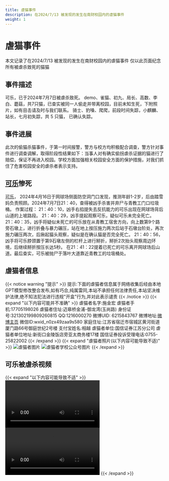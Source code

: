 ```yaml
---
title: 虐猫事件
description: 在2024/7/13 被发现的发生在南财校园内的虐猫事件
weight: 1
---
```

#  虐猫事件
本文记录了在2024/7/13 被发现的发生在南财校园内的虐猫事件
仅以此页面纪念所有被虐杀致死的猫猫
## 事件描述
可乐，已于2024年7月7日被虐杀致死。
demo、雀猫、初九、局长、高数、李白、蘑菇，共7只猫，已查实被同一人偷走并带离校园，目前未知生死，下附照片，如有目击请及时与我们联系。
骑士、豹嗓、爬爬，前段时间失踪，小麒麟、站长，七月初失踪，共 5 只猫， 已确认失踪。

## 事件进展
此次的偷猫杀猫事件，于第一时间报警，警方与校方均积极配合调查，警方针对事件进行调查调解，取得阶段性结果如下：当事人对有确实偷拐虐杀证据的猫进行了赔偿，保证不再进入校园。学校方面加强相关校园安全方面的保护措施，对我们抓住了危害校园安全的虐杀者表示支持。

## [可乐](/cn/docs/猫猫图鉴/离开的猫猫/虐猫而离开的猫猫/可乐/)惨死
[可乐](/cn/docs/猫猫图鉴/离开的猫猫/虐猫而离开的猫猫/可乐/)， 2024年4月16日于网球场侧面防空洞门口发现，推测年龄1-2岁，后由踏雪妈负责照顾。2024年7月7日21：40，查得被凶手杀害并弃尸与青教工门口垃圾桶。
作案过程：
21：40：10，凶手右掐提失去反抗能力的可乐出现在网球场背后山道的上坡路段。
21：40：29，凶手提起观察可乐，疑似可乐未完全死亡。
21：40：35，凶手将疑似未死亡的可乐放在从青教工宿舍方向，向上数第9个路旁石墩上，进行折叠与暴力碾压，站在地上按压施力两次后站于石墩台阶处，再次施力碾压两次，后揪起猫头观察，疑似是在确认猫是否完全死亡。
21：40：56，凶手将可乐脖颈置于第9石墩左侧的栏杆上进行掰折，掰折2次抬头观察周边环境，后继续掰折按压长达5秒。
在21：41：22提着已死亡的可乐离开网球场后山道。最后查实，可乐被抛尸于落叶大道靠近青教工的垃圾桶处。

## 虐猫者信息
{{< notice warning "提示" >}} 
提示:下面的虐猫者信息属于网络收集后经由本地GPT模型修改整合发布,如有巧合,纯属雷同,本站不承担任何法律责任,本站坚决维护法律,绝不知法犯法进行违规"开盒"行为,并对此表示谴责
{{< /notice >}}
{{< expand "以下内容可能并不准确" >}}
虐猫者名字:施金宏
虐猫者手机:17705198026
虐猫者住址:迈皋桥金浦-御龙湾(玉尚路)
身份证号:321302199809260815
QQ:1216000270
微博UID: 6215843767
微博地址:<a href="https://weibo.com/u/6215843767">微博主页</a>
微信ID:wxid_n0zx49zaa9s580
家庭住址:江苏省宿迁市宿城区黄河街道厦门路66号御庭世纪2号楼
支付宝姓名:相越
虐猫者单位:国信证券江苏分公司
虐猫者单位地址:新街口金陵饭店旁亚太商务楼17楼
国信证券投诉受理电话:0755-25822002
{{< /expand >}}
{{< expand "虐猫者照片(以下内容可能导致不适)" >}}
![虐猫者图片](/mao/虐猫/虐猫者图片.png)
![虐猫者学校公众号图片](/mao/虐猫/学校公众号信息.jpg)
{{< /expand >}}


## 可乐被虐杀视频
{{< expand "以下内容可能导致不适" >}}
<a href="https://nufe.wiki/mao/虐猫/虐杀可乐视频.mp4" title="可乐被虐杀视频"><video controls loop playsinline><source src="https://nufe.wiki/mao/虐猫/虐杀可乐视频.mp4" type="video/mp4"></video></a>
<a href="https://nufe.wiki/mao/虐猫/虐杀可乐视频2.mp4" title="可乐被虐杀视频"><video controls loop playsinline><source src="https://nufe.wiki/mao/虐猫/虐杀可乐视频2.mp4" type="video/mp4"></video></a>
{{< /expand >}}


